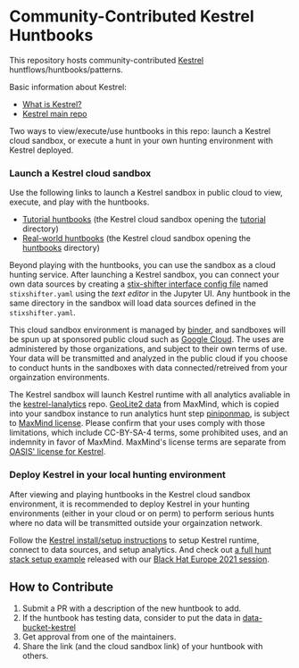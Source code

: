 # Community-Contributed Kestrel Huntbooks

This repository hosts community-contributed [Kestrel](https://github.com/opencybersecurityalliance/kestrel-lang) huntflows/huntbooks/patterns.

Basic information about Kestrel:

- [What is Kestrel?](https://kestrel.readthedocs.io/en/latest/overview/)
- [Kestrel main repo](https://github.com/opencybersecurityalliance/kestrel-lang)

Two ways to view/execute/use huntbooks in this repo: launch a Kestrel cloud sandbox, or execute a hunt in your own hunting environment with Kestrel deployed.

### Launch a Kestrel cloud sandbox

Use the following links to launch a Kestrel sandbox in public cloud to view, execute, and play with the huntbooks.

- [Tutorial huntbooks](https://mybinder.org/v2/gh/opencybersecurityalliance/kestrel-huntbook/HEAD?filepath=tutorial) (the Kestrel cloud sandbox opening the [tutorial](https://github.com/opencybersecurityalliance/kestrel-huntbook/tree/main/tutorial) directory)
- [Real-world huntbooks](https://mybinder.org/v2/gh/opencybersecurityalliance/kestrel-huntbook/HEAD?filepath=huntbooks) (the Kestrel cloud sandbox opening the [huntbooks](https://github.com/opencybersecurityalliance/kestrel-huntbook/tree/main/huntbooks) directory)

Beyond playing with the huntbooks, you can use the sandbox as a cloud hunting service. After launching a Kestrel sandbox, you can connect your own data sources by creating a [stix-shifter interface config file](https://kestrel.readthedocs.io/en/latest/source/kestrel_datasource_stixshifter.interface.html) named `stixshifter.yaml` using the _text editor_ in the Jupyter UI. Any huntbook in the same directory in the sandbox will load data sources defined in the `stixshifter.yaml`.

This cloud sandbox environment is managed by [binder](https://mybinder.org/), and sandboxes will be spun up at sponsored public cloud such as [Google Cloud](https://cloud.google.com/). The uses are administered by those organizations, and subject to their own terms of use. Your data will be transmitted and analyzed in the public cloud if you choose to conduct hunts in the sandboxes with data connected/retreived from your orgainzation environments.

The Kestrel sandbox will launch Kestrel runtime with all analytics avaliable in the [kestrel-lanalytics](https://github.com/opencybersecurityalliance/kestrel-analytics/) repo. [GeoLite2 data](https://dev.maxmind.com/geoip/geolite2-free-geolocation-data?lang=en) from MaxMind, which is copied into your sandbox instance to run analytics hunt step [piniponmap](https://github.com/opencybersecurityalliance/kestrel-analytics/tree/release/analytics/piniponmap), is subject to [MaxMind license](https://www.maxmind.com/en/geolite2/eula). Please confirm that your uses comply with those limitations, which include CC-BY-SA-4 terms, some prohibited uses, and an indemnity in favor of MaxMind. MaxMind's license terms are separate from [OASIS' license for Kestrel](https://github.com/opencybersecurityalliance/kestrel-lang/blob/develop/LICENSE.md).

### Deploy Kestrel in your local hunting environment

After viewing and playing huntbooks in the Kestrel cloud sandbox environment, it is recommended to deploy Kestrel in your hunting environments (either in your cloud or on perm) to perform serious hunts where no data will be transmitted outside your orgainzation network.

Follow the [Kestrel install/setup instructions](https://kestrel.readthedocs.io/en/latest/installation/) to setup Kestrel runtime, connect to data sources, and setup analytics. And check out [a full hunt stack setup example](https://opencybersecurityalliance.org/posts/kestrel-2021-07-26/) released with our [Black Hat Europe 2021 session](https://www.blackhat.com/eu-21/arsenal/schedule/index.html#an-open-stack-for-threat-hunting-in-hybrid-cloud-with-connected-observability-25112).

## How to Contribute

1. Submit a PR with a description of the new huntbook to add.
2. If the huntbook has testing data, consider to put the data in [data-bucket-kestrel](https://github.com/opencybersecurityalliance/data-bucket-kestrel)
3. Get approval from one of the maintainers.
4. Share the link (and the cloud sandbox link) of your huntbook with others.
